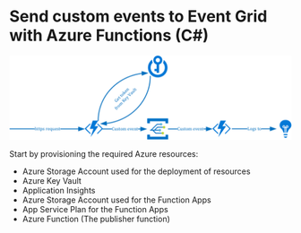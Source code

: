 ﻿# Send custom events to Event Grid with Azure Functions (C#)


![Image 1](./media/custom-events.png)

Start by provisioning the required Azure resources:
* Azure Storage Account used for the deployment of resources
* Azure Key Vault 
* Application Insights
* Azure Storage Account used for the Function Apps
* App Service Plan for the Function Apps
* Azure Function (The publisher function)


